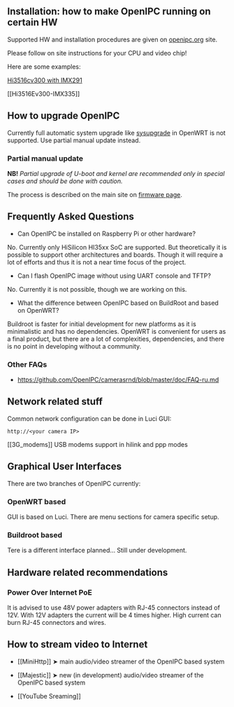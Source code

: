## Installation: how to make OpenIPC running on certain HW

Supported HW and installation procedures are given on [openipc.org](https://openipc.org/firmware/) site.

Please follow on site instructions for your CPU and video chip!

Here are some examples:

[Hi3516cv300 with IMX291](https://openwrt.org/docs/techref/hardware/soc/soc.hisilicon.hi35xx/ivg-hp203y-ay)

[[Hi3516Ev300-IMX335]]

## How to upgrade OpenIPC

Currently full automatic system upgrade like [sysupgrade](https://github.com/openwrt/openwrt/blob/master/package/base-files/files/sbin/sysupgrade) in OpenWRT is not supported. Use partial manual update instead.

### Partial manual update

**NB!** _Partial upgrade of U-boot and kernel are recommended only in special cases and should be done with caution._

The process is described on the main site on [firmware page](https://openipc.org/firmware/#update-parts-of-the-firmware).

## Frequently Asked Questions

* Can OpenIPC be installed on Raspberry Pi or other hardware?

No. Currently only HiSilicon HI35xx SoC are supported. But theoretically it is possible to support other architectures and boards. Though it will require a lot of efforts and thus it is not a near time focus of the project.

* Can I flash OpenIPC image without using UART console and TFTP?

No. Currently it is not possible, though we are working on this.

* What the difference between OpenIPC based on BuildRoot and based on OpenWRT?

Buildroot is faster for initial development for new platforms as it is minimalistic and has no dependencies. OpenWRT is convenient for users as a final product, but there are a lot of complexities, dependencies, and there is no point in developing without a community.

### Other FAQs

* https://github.com/OpenIPC/camerasrnd/blob/master/doc/FAQ-ru.md


## Network related stuff

Common network configuration can be done in Luci GUI: 

`http://<your camera IP>`

[[3G_modems]] USB modems support in hilink and ppp modes

## Graphical User Interfaces

There are two branches of OpenIPC currently:

### OpenWRT  based

GUI is based on Luci. There are menu sections for camera specific setup. 

### Buildroot based

Tere is a different interface planned... Still under development.

## Hardware related recommendations

### Power Over Internet PoE

It is advised to use 48V power adapters with RJ-45 connectors instead of 12V. With 12V adapters the current will be 4 times higher. High current can burn RJ-45 connectors and wires.

## How to stream video to Internet

* [[MiniHttp]] ➤ main audio/video streamer of the OpenIPC based system

* [[Мajestic]] ➤ new (in development)  audio/video streamer of the OpenIPC based system

* [[YouTube Sreaming]]
